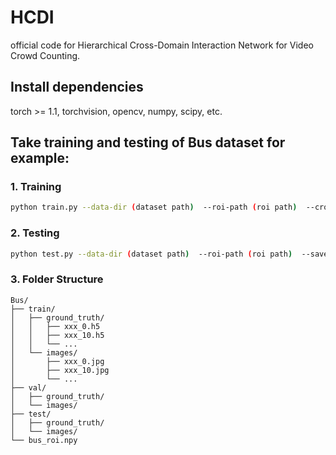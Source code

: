 # HCDI

official code for Hierarchical Cross-Domain Interaction Network for Video Crowd Counting.

## Install dependencies

torch >= 1.1, torchvision, opencv, numpy, scipy, etc.

## Take training and testing of Bus dataset for example:
### 1. Training
```bash
python train.py --data-dir (dataset path)  --roi-path (roi path)  --crop-height (num)  --crop-width (num)  --max-epoch (num)
```
### 2. Testing
```bash 
python test.py --data-dir (dataset path)  --roi-path (roi path)  --save-dir (weight's path)
```
### 3. Folder Structure
```
Bus/
├── train/
│   ├── ground_truth/
│   │   ├── xxx_0.h5
│   │   ├── xxx_10.h5
│   │   └── ...
│   └── images/
│       ├── xxx_0.jpg
│       ├── xxx_10.jpg
│       └── ...
├── val/
│   ├── ground_truth/
│   └── images/
├── test/
│   ├── ground_truth/
│   └── images/
└── bus_roi.npy
```

